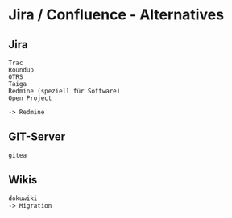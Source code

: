 # Jira / Confluence - Alternatives

## Jira 

```
Trac 
Roundup 
OTRS 
Taiga
Redmine (speziell für Software) 
Open Project 

-> Redmine 
```

## GIT-Server 

```
gitea 
```

## Wikis 

```
dokuwiki 
-> Migration 
```
